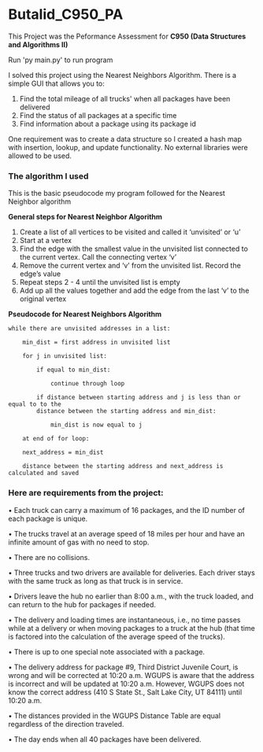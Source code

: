 # Butalid_C950_PA
This Project was the Peformance Assessment for **C950 (Data Structures and Algorithms II)**

Run 'py main.py' to run program

I solved this project using the Nearest Neighbors Algorithm. There is a simple GUI that allows you to:
1) Find the total mileage of all trucks' when all packages have been delivered
2) Find the status of all packages at a specific time
3) Find information about a package using its package id

One requirement was to create a data structure so I created a hash map with insertion, lookup, and update functionality. No external libraries were allowed to be used.

### The algorithm I used

This is the basic pseudocode my program followed for the Nearest Neighbor algorithm

**General steps for Nearest Neighbor Algorithm**
1.	Create a list of all vertices to be visited and called it ‘unvisited’ or ‘u’
2.	Start at a vertex
3.	Find the edge with the smallest value in the unvisited list connected to the current vertex. Call the connecting vertex ‘v’
4.	Remove the current vertex and ‘v’ from the unvisited list. Record the edge’s value
5.	Repeat steps 2 - 4 until the unvisited list is empty
6.	Add up all the values together and add the edge from the last ‘v’ to the original vertex 

**Pseudocode for Nearest Neighbors Algorithm**


	while there are unvisited addresses in a list:

		min_dist = first address in unvisited list

		for j in unvisited list:

			if equal to min_dist:

				continue through loop

			if distance between starting address and j is less than or equal to to the 
			distance between the starting address and min_dist:

				min_dist is now equal to j

		at end of for loop:

		next_address = min_dist

		distance between the starting address and next_address is calculated and saved
	


### Here are requirements from the project:
•   Each truck can carry a maximum of 16 packages, and the ID number of each package is unique.

•   The trucks travel at an average speed of 18 miles per hour and have an infinite amount of gas with no need to stop.

•   There are no collisions.

•   Three trucks and two drivers are available for deliveries. Each driver stays with the same truck as long as that truck is in service.

•   Drivers leave the hub no earlier than 8:00 a.m., with the truck loaded, and can return to the hub for packages if needed. 

•   The delivery and loading times are instantaneous, i.e., no time passes while at a delivery or when moving packages to a truck at the hub (that time is factored into the calculation of the average speed of the trucks).

•   There is up to one special note associated with a package.

•   The delivery address for package #9, Third District Juvenile Court, is wrong and will be corrected at 10:20 a.m. WGUPS is aware that the address is incorrect and will be updated at 10:20 a.m. However, WGUPS does not know the correct address (410 S State St., Salt Lake City, UT 84111) until 10:20 a.m.

•   The distances provided in the WGUPS Distance Table are equal regardless of the direction traveled.

•   The day ends when all 40 packages have been delivered.

